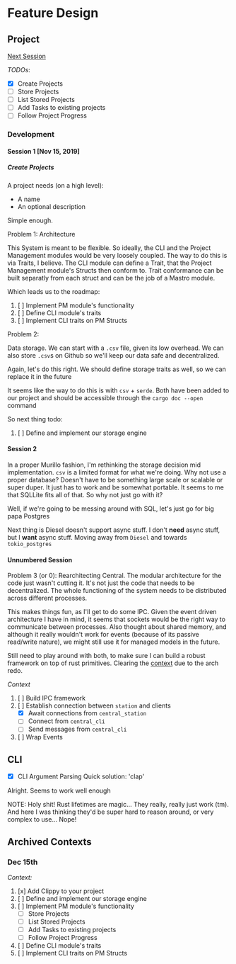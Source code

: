 # Feature Design

## Project

[Next Session](#session-2)

*TODOs*:
- [x] Create Projects
- [ ] Store Projects
- [ ] List Stored Projects
- [ ] Add Tasks to existing projects
- [ ] Follow Project Progress

### Development

#### Session 1 [Nov 15, 2019]

##### Create Projects

A project needs (on a high level):
- A name
- An optional description

Simple enough.

Problem 1: Architecture

This System is meant to be flexible.
So ideally, the CLI and the Project Management modules would be very loosely coupled.
The way to do this is via Traits, I believe.
The CLI module can define a Trait, that the Project Management module's Structs then conform to.
Trait conformance can be built separatly from each struct and can be the job of a Mastro module.

Which leads us to the roadmap:
1. [ ] Implement PM module's functionality
1. [ ] Define CLI module's traits
1. [ ] Implement CLI traits on PM Structs

Problem 2:

Data storage. We can start with a `.csv` file, given its low overhead.
We can also store `.csv`s on Github so we'll keep our data safe and decentralized.

Again, let's do this right.
We should define storage traits as well, so we can replace it in the future

It seems like the way to do this is with `csv` + `serde`.
Both have been added to our project and should be accessible through the `cargo doc --open` command

So next thing todo:

1. [ ] Define and implement our storage engine

#### Session 2

In a proper Murillo fashion, I'm rethinking the storage decision mid implementation.
`csv` is a limited format for what we're doing.
Why not use a proper database? 
Doesn't have to be something large scale or scalable or super duper.
It just has to work and be somewhat portable.
It seems to me that SQLLite fits all of that.
So why not just go with it?

Well, if we're going to be messing around with SQL, let's just go for big papa Postgres

Next thing is Diesel doesn't support async stuff.
I don't **need** async stuff, but I **want** async stuff.
Moving away from `Diesel` and towards `tokio_postgres`

#### Unnumbered Session

Problem 3 (or 0): Rearchitecting Central.
The modular architecture for the code just wasn't cutting it.
It's not just the code that needs to be decentralized.
The whole functioning of the system needs to be distributed across different processes.

This makes things fun, as I'll get to do some IPC.
Given the event driven architecture I have in mind, 
it seems that sockets would be the right way to communicate between processes.
Also thought about shared memory,
and although it really wouldn't work for events 
(because of its passive read/write nature),
we might still use it for managed models in the future.

Still need to play around with both,
to make sure I can build a robust framework on top of rust primitives.
Clearing the [context](#dec-15th) due to the arch redo.

*Context*
1. [ ] Build IPC framework
  1. [ ] Establish connection between `station` and clients
      - [x] Await connections from `central_station`
      - [ ] Connect from `central_cli`
      - [ ] Send messages from `central_cli`
  1. [ ] Wrap Events


## CLI

- [x] CLI Argument Parsing
Quick solution: 'clap'

Alright. Seems to work well enough

NOTE: Holy shit! Rust lifetimes are magic... 
They really, really just work (tm).
And here I was thinking they'd be super hard to reason around, or very complex to use...
Nope!

## Archived Contexts

### Dec 15th

*Context:*

1. [x] Add Clippy to your project
1. [ ] Define and implement our storage engine
1. [ ] Implement PM module's functionality
    - [ ] Store Projects
    - [ ] List Stored Projects
    - [ ] Add Tasks to existing projects
    - [ ] Follow Project Progress
1. [ ] Define CLI module's traits
1. [ ] Implement CLI traits on PM Structs
